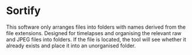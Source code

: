 # Sortify

This software only arranges files into folders with names derived from the file extensions. Designed for timelapses and organising the relevant raw and JPEG files into folders. If the file is located, the tool will see whether it already exists and place it into an unorganised folder.
